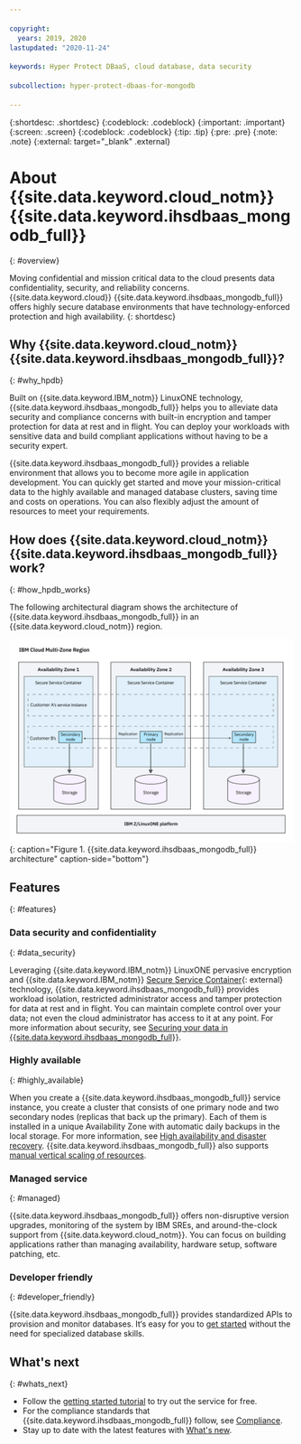```yaml
---

copyright:
  years: 2019, 2020
lastupdated: "2020-11-24"

keywords: Hyper Protect DBaaS, cloud database, data security

subcollection: hyper-protect-dbaas-for-mongodb

---
```


{:shortdesc: .shortdesc}
{:codeblock: .codeblock}
{:important: .important}
{:screen: .screen}
{:codeblock: .codeblock}
{:tip: .tip}
{:pre: .pre}
{:note: .note}
{:external: target="_blank" .external}

# About {{site.data.keyword.cloud_notm}} {{site.data.keyword.ihsdbaas_mongodb_full}}
{: #overview}

Moving confidential and mission critical data to the cloud presents data confidentiality, security, and reliability concerns. {{site.data.keyword.cloud}} {{site.data.keyword.ihsdbaas_mongodb_full}} offers highly secure database environments that have technology-enforced protection and high availability.
{: shortdesc}

## Why {{site.data.keyword.cloud_notm}} {{site.data.keyword.ihsdbaas_mongodb_full}}?
{: #why_hpdb}

Built on {{site.data.keyword.IBM_notm}} LinuxONE technology, {{site.data.keyword.ihsdbaas_mongodb_full}} helps you to alleviate data security and compliance concerns with built-in encryption and tamper protection for data at rest and in flight. You can deploy your workloads with sensitive data and build compliant applications without having to be a security expert.

{{site.data.keyword.ihsdbaas_mongodb_full}} provides a reliable environment that allows you to become more agile in application development. You can quickly get started and move your mission-critical data to the highly available and managed database clusters, saving time and costs on operations. You can also flexibly adjust the amount of resources to meet your requirements.

## How does {{site.data.keyword.cloud_notm}} {{site.data.keyword.ihsdbaas_mongodb_full}} work?
{: #how_hpdb_works}

The following architectural diagram shows the architecture of {{site.data.keyword.ihsdbaas_mongodb_full}} in an {{site.data.keyword.cloud_notm}} region. 

![{{site.data.keyword.ihsdbaas_mongodb_full}} architecture](images/architecture.svg "{{site.data.keyword.ihsdbaas_mongodb_full}} architecture"){: caption="Figure 1. {{site.data.keyword.ihsdbaas_mongodb_full}} architecture" caption-side="bottom"}

## Features
{: #features}

### Data security and confidentiality
{: #data_security}

Leveraging {{site.data.keyword.IBM_notm}} LinuxONE pervasive encryption and {{site.data.keyword.IBM_notm}} [Secure Service Container](https://www.ibm.com/us-en/marketplace/secure-service-container){: external} technology, {{site.data.keyword.ihsdbaas_mongodb_full}} provides workload isolation, restricted administrator access and tamper protection for data at rest and in flight. You can maintain complete control over your data; not even the cloud administrator has access to it at any point. For more information about security, see [Securing your data in {{site.data.keyword.ihsdbaas_mongodb_full}}](/docs/hyper-protect-dbaas-for-mongodb?topic=hyper-protect-dbaas-for-mongodb-data-security).

### Highly available
{: #highly_available}

When you create a {{site.data.keyword.ihsdbaas_mongodb_full}} service instance, you create a cluster that consists of one primary node and two secondary nodes (replicas that back up the primary). Each of them is installed in a unique Availability Zone with automatic daily backups in the local storage. For more information, see [High availability and disaster recovery](/docs/hyper-protect-dbaas-for-mongodb?topic=hyper-protect-dbaas-for-mongodb-high-availability-disaster-recovery). {{site.data.keyword.ihsdbaas_mongodb_full}} also supports [manual vertical scaling of resources](/docs/hyper-protect-dbaas-for-mongodb?topic=hyper-protect-dbaas-for-mongodb-resources-scaling).

### Managed service
{: #managed}

{{site.data.keyword.ihsdbaas_mongodb_full}} offers non-disruptive version upgrades, monitoring of the system by IBM SREs, and around-the-clock support from {{site.data.keyword.cloud_notm}}. You can focus on building applications rather than managing availability, hardware setup, software patching, etc.

### Developer friendly
{: #developer_friendly}

{{site.data.keyword.ihsdbaas_mongodb_full}} provides standardized APIs to provision and monitor databases. It‘s easy for you to [get started](/docs/hyper-protect-dbaas-for-mongodb?topic=hyper-protect-dbaas-for-mongodb-gettingstarted) without the need for specialized database skills.

## What's next
{: #whats_next}

- Follow the [getting started tutorial](/docs/hyper-protect-dbaas-for-mongodb?topic=hyper-protect-dbaas-for-mongodb-gettingstarted) to try out the service for free.
- For the compliance standards that {{site.data.keyword.ihsdbaas_mongodb_full}} follow, see [Compliance](/docs/hyper-protect-dbaas-for-mongodb?topic=hyper-protect-dbaas-for-mongodb-compliance).
- Stay up to date with the latest features with [What's new](/docs/hyper-protect-dbaas-for-mongodb?topic=hyper-protect-dbaas-for-mongodb-what-new).

